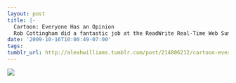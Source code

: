```yaml
---
layout: post
title: |-
  Cartoon: Everyone Has an Opinion
  Rob Cottingham did a fantastic job at the ReadWrite Real-Time Web Summit.
date: '2009-10-16T10:00:49-07:00'
tags: 
tumblr_url: http://alexhwilliams.tumblr.com/post/214806212/cartoon-everyone-has-an-opinion-rob-cottingham
---
```

<img src="http://24.media.tumblr.com/tumblr_krm9xenula1qz5a5ao1_500.png"/>
